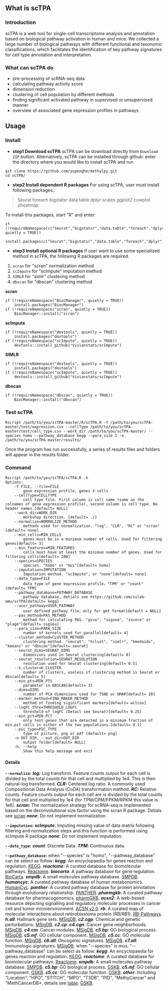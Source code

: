 ## What is scTPA
### Introduction
scTPA is a web tool for single-cell transcriptome analysis and annotation based on biological pathway activation in human and mice. We collected a large number of biological pathways with different functional and taxonomic classifications, which facilitates the identification of key pathway signatures for cell type annotation and interpretation. 
### What can scTPA do
* pre-processing of scRNA-seq data
* calculating pathway activity score
* dimension reduction
* clustering of cell population by different methods
* finding significant activated pathway in supervised or unsupervised manner
* overview of associated gene expression profiles in pathways
## Usage
### Install
* **step1 Download scTPA**
scTPA can be download directly  from `Download ZIP` button. Alternatively, scTPA can be installed through github: enter the directory where you would like to install scTPA and run
```
git clone https://github.com/yupenghe/methylpy.git
cd scTPA/
```
* **step2 Install dependent R packages**
For using scTPA, user must install following packages,:
>Seurat
>foreach
>bigstatsr
>data.table
dplyr
scales
ggplot2
cowplot
pheatmap

To install this packages, start "R" and enter:
```
if (!requireNamespace(c("Seurat","bigstatsr","data.table","foreach","dplyr","scales","ggplot2","cowplot","pheatmap"), quietly = TRUE))
    install.packages(c("Seurat","bigstatsr","data.table","foreach","dplyr","scales","ggplot2","cowplot","pheatmap"))
```
* **step3 Install optional R packages**
If user want to use some specialized method in scTPA, the following R packages are required.
1. `scran` for "scran" normalization method
2. `scImpute` for "scImpute" imputation method
3. `SIMLR` for "simlr" clustering method
4. `dbscan` for "dbscan" clustering method 

**scran**
```
if (!requireNamespace("BiocManager", quietly = TRUE))
    install.packages("BiocManager")
if (!requireNamespace("scran", quietly = TRUE))
    BiocManager::install("scran")
```
**scImpute**
```
if (!requireNamespace("devtools", quietly = TRUE))
    install.packages("devtools")
if (!requireNamespace("scImpute", quietly = TRUE))
    devtools::install_github("Vivianstats/scImpute")
```
**SIMLR**
```
if (!requireNamespace("devtools", quietly = TRUE))
    install.packages("devtools")
if (!requireNamespace("scImpute", quietly = TRUE))
    devtools::install_github("Vivianstats/scImpute")
```
**dbscan**
```
if (!requireNamespace("dbscan", quietly = TRUE))
    BiocManager::install("dbscan")
```
### Test scTPA
```
Rscript /path/to/you/scTPA-master/R/scTPA.R -f /path/to/you/scTPA-master/test/expression.csv --cellType /path/to/you/scTPA-master/test/cell_type.csv --work_dir /path/to/you/scTPA-master/ --species homo --pathway_database kegg --para_size 1 -o /path/to/you/scTPA-master/results/
```
Once the program has run successfully, a series of results files and folders will appear in the results folder.
### Command

```
Rscript /path/to/you/scTPA/scTPA.R -h
Options:
    -f FILE, --file=FILE
        gene expression profile, genes X cells
    --cellType=CELLTYPE
        cell type file. First column is cell name (same as the colnames of gene expression profile), second column is cell type. No header names.[default= NULL]
    --work_dir=WORK_DIR
        Workshop direction. [default= ./]
    --normalize=NORMALIZE_METHOD
        methods used for normalization. "log", "CLR", "RC" or "scran"[default= none]
    --min_cells=MIN_CELLS
        genes must be in a minimum number of cells. Used for filtering genes[default= 3]
    --min_features=MIN_FEATURES
        cells must have at least the minimum number of genes. Used for filtering cells[default= 200]
    --species=SPECIES
        species. "homo" or "mus"[default= homo]
    --imputation=IMPUTATION
        Imputation method. "scImpute", or "none"[default= none]
    --data_type=FILE
        data type of gene expression profile，"TPM" or "count"[default= TPM]
    --pathway_database=PATHWAY_DATABASE
        pathway database, detials see https://github.com/sulab-wmu/scTPA[default= kegg]
    --user_pathway=USER_PATHWAY
        user defined pathway file，only for gmt format[default = NULL]
    --pas_method=PAS_METHOD
        method for calculating PAS. "gsva", "ssgsea", "zscore" or "plage"[default= ssgsea]
    --para_size=PARA_SIZE
        number of kernels used for parallel[default= 4]
    --cluster_method=CLUSTER_METHOD
        clustering method. "seurat", "hclust", "simlr", "kmedoids", "kmeans" or "dbscan"[default= seurat]
    --seurat_dims=SEURAT_DIMS
        dimensions used in Seurat clustering[default= 8]
    --seurat_resolution=SEURAT_RESOLUTION
        resolution used for Seurat clustering[default= 0.5]
    --k_cluster=K_CLUSTER
        number of clusters, useless if clustering method is Seurat or dbscan[default= 5]
    --min_pts=MIN_PTS
        parameter in DBSCAN[default= 3]
    --dims=DIMS
        number of PCA dimensions used for TSNE or UMAP[default= 20]
    --marker_method=FIND_MAKER_METHOD
        method of finding siginificant markers[default= wilcox]
    --logFC_thre=THRESHOLD_LOGFC
        threshold of logFC (Detail see Seurat)[default= 0.25]
    --min_pct=MIN_PCT
        only test genes that are detected in a minimum fraction of min.pct cells in either of the two populations.[default= 0.1]
    --pic_type=PIC_TYPE
        type of picture, png or pdf [default= png]
    -o OUT_DIR, --out_dir=OUT_DIR
        output folder[default= NULL]
    -h, --help
        Show this help message and exit
```
#### Details
**`--normalize`:**
***log:*** Log transform. Feature counts output for each cell is divided by the total counts for that cell and multiplied by 1e4. This is then natural-log transformed.
***CLR:*** Centered log ratio. A commonly used Compositional Data Analysis (CoDA) transformation method.
***RC:*** Relative counts. Feature counts output for each cell are is divided by the total counts for that cell and multiplied by 1e4 (for TPM/CPM/FPKM/RPKM this value is 1e6).
***scran:*** The normalization strategy for scRNA-seq is implemented based on the deconvolutional size factor using the scran R package. Detials see [scran](https://github.com/MarioniLab/scran)
***none***: Do not implement normalization

**`--imputation`:**
***scImpute***: Imputing missing value of data matrix following filtering and normalization steps and this function is performed using scImpute R package
***none***: Do not implement imputation.

**`--data_type`:**
***count***: Discrete Data.
***TPM***: Continuous data.

**`--pathway_database`:**
when "--species" is "homo", "--pathway_database" can be select as follow:
***kegg***: An encyclopaedia for genes reaction and regulation. [KEGG](https://www.genome.jp/kegg/). 
***reactome***: A curated database for biomolecular pathways. [Reactome](https://reactome.org/). 
***biocarta***: A pathway database for gene regulation. [BioCarta](https://www.liebertpub.com/doi/pdf/10.1089/152791601750294344). 
***smpdb***: A small molecules pathway database. [SMPDB](https://smpdb.ca/). 
***humancyc***: A curated pathway database of human metabonomics. [HumanCyc](https://humancyc.org/). 
***panther***: A curated pathway database for protein annotation through evolutionary relationship. [PANTHER](http://www.pantherdb.org/). 
***pharmgkb***: A curated pathway database for pharmacogenomics. [pharmGKB](https://www.pharmgkb.org/). 
***acsn2***: A web-based resource depicting signalling and regulatory molecular processes in cancer cell and tumor microenvironment. [ACSN v2.0](https://acsn.curie.fr/ACSN2/ACSN2.html). 
***rb***: A curated map of molecular interactions about retinoblastoma protein (RB/RB1). [RB-Pathways](http://bioinfo-out.curie.fr/projects/rbpathway/). 
***h.all***: Hallmark gene sets. [MSigDB](https://www.gsea-msigdb.org/gsea/msigdb/index.jsp). 
***c2.cgp***: Chemical and genetic perturbations. [MSigDB](https://www.gsea-msigdb.org/gsea/msigdb/index.jsp). 
***c2.cp***: 
***c4.cgn***: Cancer gene neighborhoods. [MSigDB](https://www.gsea-msigdb.org/gsea/msigdb/index.jsp). 
***c4.cm***: Cancer modules. [MSigDB](https://www.gsea-msigdb.org/gsea/msigdb/index.jsp). 
***c5.bp***: GO biological process. [MSigDB](https://www.gsea-msigdb.org/gsea/msigdb/index.jsp). 
***c5.mf***: GO cellular component. [MSigDB](https://www.gsea-msigdb.org/gsea/msigdb/index.jsp). 
***c5.cc***: GO molecular function. [MSigDB](https://www.gsea-msigdb.org/gsea/msigdb/index.jsp). 
***c6.all***: Oncogenic signatures. [MSigDB](https://www.gsea-msigdb.org/gsea/msigdb/index.jsp). 
***c7.all***: Immunologic signatures. [MSigDB](https://www.gsea-msigdb.org/gsea/msigdb/index.jsp). 
when "--species" is mus, "--pathway_database" can be select as follow:
***kegg***: An encyclopaedia for genes reaction and regulation. [KEGG](https://www.genome.jp/kegg/). 
***reactome***: A curated database for biomolecular pathways. [Reactome](https://reactome.org/). 
***smpdb***: A small molecules pathway database. [SMPDB](https://smpdb.ca/). 
***c5.bp***: GO biological process. [GSKB](http://ge-lab.org/gskb/). 
***c5.mf***: GO cellular component. [GSKB](http://ge-lab.org/gskb/). 
***c5.cc***: GO molecular function. [GSKB](http://ge-lab.org/gskb/). 
***other***: Including "Location", "HPO", "STITCH", "MPO", "T3DB", "PID", "MethyCancer" and "MethCancerDB*, details see [table](http://ge-lab.org/gskb/Table%201-sources.pdf). [GSKB](http://ge-lab.org/gskb/). 


